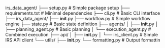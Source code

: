 irs_data_agent/
├── setup.py                    # Simple package setup
├── requirements.txt            # Minimal dependencies
├── cli.py                      # Basic CLI interface
├── irs_data_agent/
    ├── __init__.py
    ├── workflow.py             # Simple workflow engine
    ├── state.py                # Basic state definition
    ├── agents/
    │   ├── __init__.py
    │   ├── planning_agent.py   # Basic planning
    │   └── execution_agent.py  # Combined execution
    ├── api/
    │   ├── __init__.py
    │   └── irs_client.py       # Simple IRS API client
    └── utils/
        ├── __init__.py
        └── formatting.py       # Output formattin